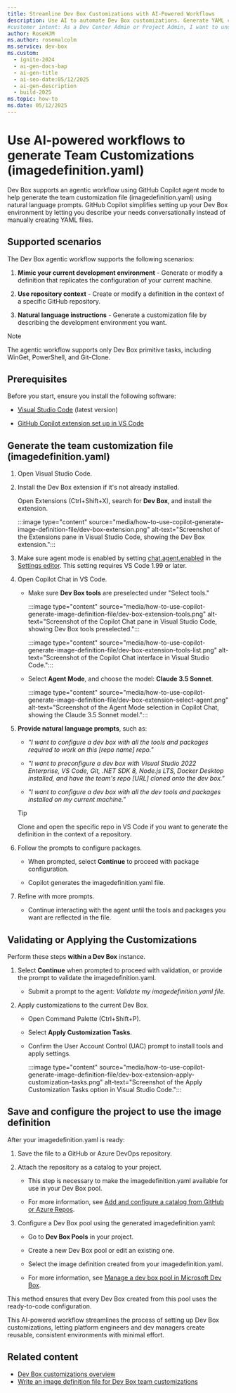 ```yaml
---
title: Streamline Dev Box Customizations with AI-Powered Workflows
description: Use AI to automate Dev Box customizations. Generate YAML configurations with natural language prompts for consistent development environments.
#customer intent: As a Dev Center Admin or Project Admin, I want to understand how to use Dev Box customizations so that I can create efficient, ready-to-code configurations for my development teams.
author: RoseHJM
ms.author: rosemalcolm
ms.service: dev-box
ms.custom:
  - ignite-2024
  - ai-gen-docs-bap
  - ai-gen-title
  - ai-seo-date:05/12/2025
  - ai-gen-description
  - build-2025
ms.topic: how-to
ms.date: 05/12/2025
---
```


# Use AI-powered workflows to generate Team Customizations (imagedefinition.yaml)

Dev Box supports an agentic workflow using GitHub Copilot agent mode to help generate the team customization file (imagedefinition.yaml) using natural language prompts. GitHub Copilot simplifies setting up your Dev Box environment by letting you describe your needs conversationally instead of manually creating YAML files.

## Supported scenarios

The Dev Box agentic workflow supports the following scenarios:

1. **Mimic your current development environment** - Generate or modify a definition that replicates the configuration of your current machine.

1. **Use repository context** - Create or modify a definition in the context of a specific GitHub repository.

1. **Natural language instructions** - Generate a customization file by describing the development environment you want.

> [!NOTE]
> The agentic workflow supports only Dev Box primitive tasks, including WinGet, PowerShell, and Git-Clone.

## Prerequisites

Before you start, ensure you install the following software:

- [Visual Studio Code](https://code.visualstudio.com/download) (latest version)

- [GitHub Copilot extension set up in VS Code](https://code.visualstudio.com/docs/copilot/setup)

## Generate the team customization file (imagedefinition.yaml)

1. Open Visual Studio Code.

1. Install the Dev Box extension if it's not already installed.

   Open Extensions (Ctrl+Shift+X), search for **Dev Box**, and install the extension.

   :::image type="content" source="media/how-to-use-copilot-generate-image-definition-file/dev-box-extension.png" alt-text="Screenshot of the Extensions pane in Visual Studio Code, showing the Dev Box extension.":::

1. Make sure agent mode is enabled by setting [chat.agent.enabled](vscode://settings/chat.agent.enabled) in the [Settings editor](https://code.visualstudio.com/docs/getstarted/personalize-vscode#_configure-settings). This setting requires VS Code 1.99 or later.

1. Open Copilot Chat in VS Code.

   - Make sure **Dev Box tools** are preselected under "Select tools."

     :::image type="content" source="media/how-to-use-copilot-generate-image-definition-file/dev-box-extension-tools.png" alt-text="Screenshot of the Copilot Chat pane in Visual Studio Code, showing Dev Box tools preselected.":::

     :::image type="content" source="media/how-to-use-copilot-generate-image-definition-file/dev-box-extension-tools-list.png" alt-text="Screenshot of the Copilot Chat interface in Visual Studio Code.":::

   - Select **Agent Mode**, and choose the model: **Claude 3.5 Sonnet**.

     :::image type="content" source="media/how-to-use-copilot-generate-image-definition-file/dev-box-extension-select-agent.png" alt-text="Screenshot of the Agent Mode selection in Copilot Chat, showing the Claude 3.5 Sonnet model.":::

1. **Provide natural language prompts**, such as:

   - *"I want to configure a dev box with all the tools and packages required to work on this [repo name] repo."*

   - *"I want to preconfigure a dev box with Visual Studio 2022 Enterprise, VS Code, Git, .NET SDK 8, Node.js LTS, Docker Desktop installed, and have the team's repo [URL] cloned onto the dev box."*

   - *"I want to configure a dev box with all the dev tools and packages installed on my current machine."*

   > [!TIP]
   > Clone and open the specific repo in VS Code if you want to generate the definition in the context of a repository.

1. Follow the prompts to configure packages.

   - When prompted, select **Continue** to proceed with package configuration.

   - Copilot generates the imagedefinition.yaml file.

1. Refine with more prompts.

   - Continue interacting with the agent until the tools and packages you want are reflected in the file.

## Validating or Applying the Customizations

Perform these steps **within a Dev Box** instance.

1. Select **Continue** when prompted to proceed with validation, or provide the prompt to validate the imagedefinition.yaml.

   - Submit a prompt to the agent: *Validate my imagedefinition.yaml file.*

1. Apply customizations to the current Dev Box.

   - Open Command Palette (Ctrl+Shift+P).

   - Select **Apply Customization Tasks**.

   - Confirm the User Account Control (UAC) prompt to install tools and apply settings.

     :::image type="content" source="media/how-to-use-copilot-generate-image-definition-file/dev-box-extension-apply-customization-tasks.png" alt-text="Screenshot of the Apply Customization Tasks option in Visual Studio Code.":::

## Save and configure the project to use the image definition

After your imagedefinition.yaml is ready:

1. Save the file to a GitHub or Azure DevOps repository.

1. Attach the repository as a catalog to your project.

   - This step is necessary to make the imagedefinition.yaml available for use in your Dev Box pool.

   - For more information, see [Add and configure a catalog from GitHub or Azure Repos](../deployment-environments/how-to-configure-catalog.md).

1. Configure a Dev Box pool using the generated imagedefinition.yaml:

   - Go to **Dev Box Pools** in your project.

   - Create a new Dev Box pool or edit an existing one.

   - Select the image definition created from your imagedefinition.yaml.

   - For more information, see [Manage a dev box pool in Microsoft Dev Box](how-to-manage-dev-box-pools.md).

This method ensures that every Dev Box created from this pool uses the ready-to-code configuration.

This AI-powered workflow streamlines the process of setting up Dev Box customizations, letting platform engineers and dev managers create reusable, consistent environments with minimal effort.

## Related content

- [Dev Box customizations overview](concept-what-are-dev-box-customizations.md)
- [Write an image definition file for Dev Box team customizations](how-to-write-image-definition-file.md)